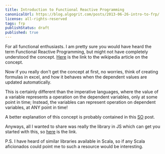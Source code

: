 ```yaml
---
title: Introduction to Functional Reactive Programming
canonicalUrl: https://blog.algogrit.com/posts/2013-06-26-intro-to-frp/
license: all-rights-reserved
tags: frp
publishStatus: draft
published: true
---
```


For all functional enthusiasts. I am pretty sure you would have heard the term Functional Reactive Programming, but might not have completely understood the concept. [Here][wikipedia] is the link to the wikipedia article on the concept.

Now if you really don't get the concept at first, no worries, think of creating formulas in excel, and how it behaves when the dependent values are updated automatically.

This is certainly different than the imperative languages, where the value of a variable represents a operation on the dependent variables, only at some point in time; Instead, the variables can represent operation on dependent variables, at ANY point in time!

A better explanation of this concept is probably contained in this [SO][stack-overflow] post.

Anyways, all I wanted to share was really the library in JS which can get you started with this, so [here][reactive.js] is the link.

P.S. I have heard of similar libraries available in Scala, so if any Scala aficionados could point me to such a resource would be interesting.

[wikipedia]: http://en.wikipedia.org/wiki/Functional_reactive_programming
[stack-overflow]: http://stackoverflow.com/questions/1028250/what-is-functional-reactive-programming
[reactive.js]: https://github.com/mattbaker/Reactive.js
